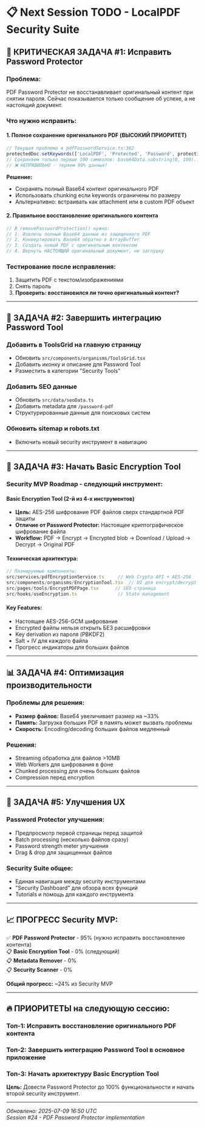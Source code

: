 # 📋 Next Session TODO - LocalPDF Security Suite

## 🚨 **КРИТИЧЕСКАЯ ЗАДАЧА #1: Исправить Password Protector**

### **Проблема:** 
PDF Password Protector не восстанавливает оригинальный контент при снятии пароля. Сейчас показывается только сообщение об успехе, а не настоящий документ.

### **Что нужно исправить:**

#### **1. Полное сохранение оригинального PDF (ВЫСОКИЙ ПРИОРИТЕТ)**
```typescript
// Текущая проблема в pdfPasswordService.ts:362
protectedDoc.setKeywords(['LocalPDF', 'Protected', 'Password', protectionData]);
// Сохраняем только первые 100 символов: base64Data.substring(0, 100)...
// ❌ НЕПРАВИЛЬНО - теряем 99% данных!
```

**Решение:**
- Сохранять полный Base64 контент оригинального PDF
- Использовать chunking если keywords ограничены по размеру
- Альтернативно: встраивать как attachment или в custom PDF объект

#### **2. Правильное восстановление оригинального контента**
```typescript
// В removePasswordProtection() нужно:
// 1. Извлечь полный Base64 данные из защищенного PDF
// 2. Конвертировать Base64 обратно в ArrayBuffer
// 3. Создать новый PDF с оригинальным контентом
// 4. Вернуть НАСТОЯЩИЙ оригинальный документ, не заглушку
```

### **Тестирование после исправления:**
1. Защитить PDF с текстом/изображениями
2. Снять пароль  
3. **Проверить: восстановился ли точно оригинальный контент?**

---

## 🔧 **ЗАДАЧА #2: Завершить интеграцию Password Tool**

### **Добавить в ToolsGrid на главную страницу**
- Обновить `src/components/organisms/ToolsGrid.tsx`
- Добавить иконку и описание для Password Tool
- Разместить в категории "Security Tools"

### **Добавить SEO данные**
- Обновить `src/data/seoData.ts` 
- Добавить metadata для `/password-pdf`
- Структурированные данные для поисковых систем

### **Обновить sitemap и robots.txt**
- Включить новый security инструмент в навигацию

---

## 🚀 **ЗАДАЧА #3: Начать Basic Encryption Tool**

### **Security MVP Roadmap - следующий инструмент:**

#### **Basic Encryption Tool (2-й из 4-х инструментов)**
- **Цель:** AES-256 шифрование PDF файлов сверх стандартной PDF защиты
- **Отличие от Password Protector:** Настоящее криптографическое шифрование файла
- **Workflow:** PDF → Encrypt → Encrypted blob → Download / Upload → Decrypt → Original PDF

#### **Техническая архитектура:**
```typescript
// Планируемые компоненты:
src/services/pdfEncryptionService.ts     // Web Crypto API + AES-256
src/components/organisms/EncryptionTool.tsx  // UI для encrypt/decrypt
src/pages/tools/EncryptPDFPage.tsx      // SEO страница
src/hooks/useEncryption.ts               // State management
```

#### **Key Features:**
- Настоящее AES-256-GCM шифрование
- Encrypted файлы нельзя открыть БЕЗ расшифровки
- Key derivation из пароля (PBKDF2)
- Salt + IV для каждого файла
- Прогресс индикаторы для больших файлов

---

## 📊 **ЗАДАЧА #4: Оптимизация производительности**

### **Проблемы для решения:**
- **Размер файлов:** Base64 увеличивает размер на ~33%
- **Память:** Загрузка больших PDF в память может вызвать проблемы
- **Скорость:** Encoding/decoding больших файлов медленный

### **Решения:**
- Streaming обработка для файлов >10MB
- Web Workers для шифрования в фоне
- Chunked processing для очень больших файлов
- Compression перед encryption

---

## 🎯 **ЗАДАЧА #5: Улучшения UX**

### **Password Protector улучшения:**
- Предпросмотр первой страницы перед защитой
- Batch processing (несколько файлов сразу)
- Password strength meter улучшения
- Drag & drop для защищенных файлов

### **Security Suite общее:**
- Единая навигация между security инструментами
- "Security Dashboard" для обзора всех функций
- Tutorials и помощь для каждого инструмента

---

## 📈 **ПРОГРЕСС Security MVP:**

✅ **PDF Password Protector** - 95% (нужно исправить восстановление контента)  
📋 **Basic Encryption Tool** - 0% (следующий)  
📋 **Metadata Remover** - 0%  
📋 **Security Scanner** - 0%  

**Общий прогресс:** ~24% из Security MVP

---

## 🔥 **ПРИОРИТЕТЫ на следующую сессию:**

### **Топ-1:** Исправить восстановление оригинального PDF контента
### **Топ-2:** Завершить интеграцию Password Tool в основное приложение  
### **Топ-3:** Начать архитектуру Basic Encryption Tool

**Цель:** Довести Password Protector до 100% функциональности и начать второй security инструмент.

---

*Обновлено: 2025-07-09 16:50 UTC*  
*Session #24 - PDF Password Protector implementation*